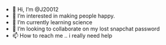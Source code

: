 - 👋 Hi, I’m @J20012
- 👀 I’m interested in making people happy.
- 🌱 I’m currently learning science
- 💞️ I’m looking to collaborate on my lost snapchat password
- 📫 How to reach me .. i really need help


<!---
J20012/J20012 is a ✨ special ✨ repository because its `README.md` (this file) appears on your GitHub profile.
You can click the Preview link to take a look at your changes.
--->
